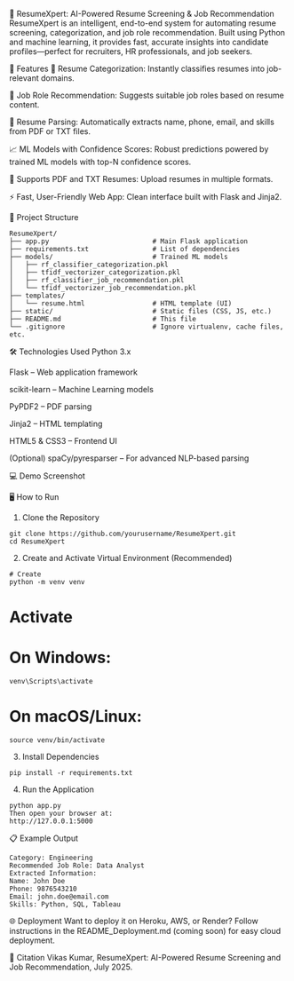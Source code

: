 🤖 ResumeXpert: AI-Powered Resume Screening & Job Recommendation
ResumeXpert is an intelligent, end-to-end system for automating resume screening, categorization, and job role recommendation. Built using Python and machine learning, it provides fast, accurate insights into candidate profiles—perfect for recruiters, HR professionals, and job seekers.

🚀 Features
🔎 Resume Categorization: Instantly classifies resumes into job-relevant domains.

🧭 Job Role Recommendation: Suggests suitable job roles based on resume content.

📄 Resume Parsing: Automatically extracts name, phone, email, and skills from PDF or TXT files.

📈 ML Models with Confidence Scores: Robust predictions powered by trained ML models with top-N confidence scores.

📂 Supports PDF and TXT Resumes: Upload resumes in multiple formats.

⚡ Fast, User-Friendly Web App: Clean interface built with Flask and Jinja2.

📁 Project Structure
```
ResumeXpert/
├── app.py                          # Main Flask application
├── requirements.txt                # List of dependencies
├── models/                         # Trained ML models
│   ├── rf_classifier_categorization.pkl
│   ├── tfidf_vectorizer_categorization.pkl
│   ├── rf_classifier_job_recommendation.pkl
│   └── tfidf_vectorizer_job_recommendation.pkl
├── templates/
│   └── resume.html                 # HTML template (UI)
├── static/                         # Static files (CSS, JS, etc.)
├── README.md                       # This file
└── .gitignore                      # Ignore virtualenv, cache files, etc.
```
🛠️ Technologies Used
Python 3.x

Flask – Web application framework

scikit-learn – Machine Learning models

PyPDF2 – PDF parsing

Jinja2 – HTML templating

HTML5 & CSS3 – Frontend UI

(Optional) spaCy/pyresparser – For advanced NLP-based parsing

💻 Demo Screenshot
<!-- Replace with your screenshot or GIF -->

🖥️ How to Run
1. Clone the Repository
```
git clone https://github.com/yourusername/ResumeXpert.git
cd ResumeXpert
```
2. Create and Activate Virtual Environment (Recommended)
```
# Create
python -m venv venv
```
# Activate
# On Windows:
```
venv\Scripts\activate
```
# On macOS/Linux:
```
source venv/bin/activate
```
3. Install Dependencies
```
pip install -r requirements.txt
```
4. Run the Application
```
python app.py
Then open your browser at:
http://127.0.0.1:5000
```
📋 Example Output
```
Category: Engineering  
Recommended Job Role: Data Analyst
Extracted Information:
Name: John Doe  
Phone: 9876543210  
Email: john.doe@email.com  
Skills: Python, SQL, Tableau
```
🌐 Deployment
Want to deploy it on Heroku, AWS, or Render?
Follow instructions in the README_Deployment.md (coming soon) for easy cloud deployment.

📝 Citation
Vikas Kumar, ResumeXpert: AI-Powered Resume Screening and Job Recommendation, July 2025.
